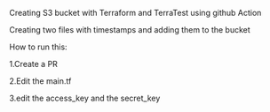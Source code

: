 Creating S3 bucket with Terraform and TerraTest using github Action

Creating two files with timestamps and adding them to the bucket

How to run this:

1.Create a PR

2.Edit the main.tf

3.edit the access_key and the secret_key
